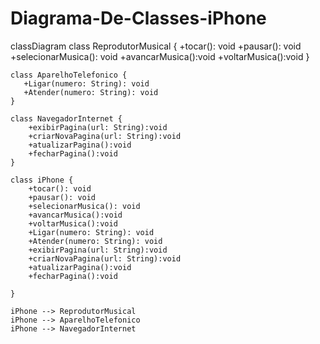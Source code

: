 # Diagrama-De-Classes-iPhone

classDiagram
    class ReprodutorMusical {
        +tocar(): void
        +pausar(): void
        +selecionarMusica(): void
        +avancarMusica():void
        +voltarMusica():void
    }

    class AparelhoTelefonico {
       +Ligar(numero: String): void
       +Atender(numero: String): void
    }

    class NavegadorInternet {
        +exibirPagina(url: String):void
        +criarNovaPagina(url: String):void
        +atualizarPagina():void
        +fecharPagina():void
    }

    class iPhone {
        +tocar(): void
        +pausar(): void
        +selecionarMusica(): void
        +avancarMusica():void
        +voltarMusica():void
        +Ligar(numero: String): void
        +Atender(numero: String): void
        +exibirPagina(url: String):void
        +criarNovaPagina(url: String):void
        +atualizarPagina():void
        +fecharPagina():void

    }

    iPhone --> ReprodutorMusical
    iPhone --> AparelhoTelefonico
    iPhone --> NavegadorInternet
